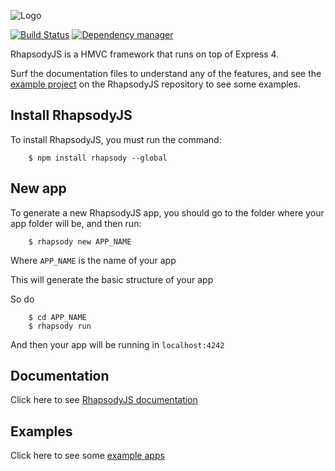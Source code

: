 ![Logo](https://cloud.githubusercontent.com/assets/4325587/2675412/53a4b692-c118-11e3-8147-2f7d99355ae5.png)

[![Build Status](https://travis-ci.org/rhapsodyjs/RhapsodyJS.svg?branch=master)](https://travis-ci.org/rhapsodyjs/RhapsodyJS) [![Dependency manager](https://david-dm.org/rhapsodyjs/rhapsodyjs.png)](https://david-dm.org/rhapsodyjs/rhapsodyjs)

RhapsodyJS is a HMVC framework that runs on top of Express 4.

Surf the documentation files to understand any of the features, and see the [example project](https://github.com/rhapsodyjs/RhapsodyJS/tree/master/test/testProject/app) on the RhapsodyJS repository to see some examples.

## Install RhapsodyJS

To install RhapsodyJS, you must run the command:

```
    $ npm install rhapsody --global 
```

## New app

To generate a new RhapsodyJS app, you should go to the folder where your app folder will be, and then run:

```
    $ rhapsody new APP_NAME
```

Where `APP_NAME` is the name of your app

This will generate the basic structure of your app

So do

```
    $ cd APP_NAME
    $ rhapsody run
```

And then your app will be running in `localhost:4242`

## Documentation

Click here to see [RhapsodyJS documentation](http://rhapsodyjs.github.io/)

## Examples

Click here to see some [example apps](https://github.com/rhapsodyjs/RhapsodyJS-examples)